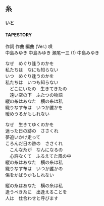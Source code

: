 ## 糸
#### いと
#### TAPESTORY

作詞  作曲  編曲 (Ver.)   唄  
中島みゆき   中島みゆき   瀬尾一三 (1) 中島みゆき  
  
  
なぜ　めぐり逢うのかを  
私たちは　なにも知らない  
いつ　めぐり逢うのかを  
私たちは　いつも知らない  
　どこにいたの　生きてきたの  
　遠い空の下　ふたつの物語  
縦の糸はあなた　横の糸は私  
織りなす布は　いつか誰かを  
暖めうるかもしれない  
  
なぜ　生きてゆくのかを  
迷った日の跡の　ささくれ  
夢追いかけ走って  
ころんだ日の跡の　ささくれ  
　こんな糸が　なんになるの  
　心許なくて　ふるえてた風の中  
縦の糸はあなた　横の糸は私  
織りなす布は　いつか誰かの  
傷をかばうかもしれない  
  
縦の糸はあなた　横の糸は私  
逢うべき糸に　出逢えることを  
人は　仕合わせと呼びます  